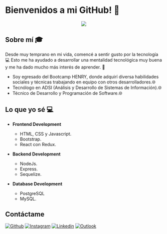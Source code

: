 # Bienvenidos a mi GitHub! 👋

<div align="center">
	<img src="result.gif">
</div>

## Sobre mí 🎓
Desde muy temprano en mi vida, comencé a sentir gusto por la tecnología 💻 Esto me ha ayudado a desarrollar una mentalidad tecnológica muy buena y me ha dado mucho más interés de aprender. 🧠

- Soy egresado del Bootcamp HENRY, donde adquirí diversa habilidades sociales y técnicas 
trabajando en equipo con otros desarrolladores.🌐
- Tecnólogo en ADSI (Análisis y Desarrollo de Sistemas de Información).🌐
- Técnico de Desarrollo y Programación de Software.🌐

## Lo que yo sé 💻
- **Frontend Development** 
	- HTML, CSS y Javascript.
	- Bootstrap.
	- React con Redux.

- **Backend Development**
    - NodeJs.
    - Express.
    - Sequelize.
    
- **Database Development**
    - PostgreSQL
    - MySQL.


## Contáctame 
[![Github](https://img.shields.io/github/followers/TheOliver413?label=Follow&style=social)](https://github.com/TheOliver413)
[![Instagram](https://img.shields.io/badge/-@theoliver413-red?style=flat-square&logo=instagram&logoColor=white&link=https://www.instagram.com/theoliver413_/)](https://www.instagram.com/theoliver413)
[![Linkedin](https://img.shields.io/badge/-Oliver%20Borda-blue?style=flat-square&logo=linkedin&logoColor=white&link=https://www.linkedin.com/in/oliver-sebastian-borda-mahecha-5a6649161/)](https://www.linkedin.com/in/oliver-sebastian-borda-mahecha-5a6649161/)
[![Outlook](https://img.shields.io/badge/-oliverborda04@outlook.com-0078D4?style=flat&logo=Microsoft-Outlook&logoColor=white)](mailto:oliverborda04@outlook.com)


<!-- ### Interesting stats

![Sarthak's stats](https://github-readme-stats.vercel.app/api?username=sarthakbh321&show_icons=true)

Thanks for stopping by! 😁


⭐️ From [Sarthakbh321](https://github.com/Sarthakbh321) -->
